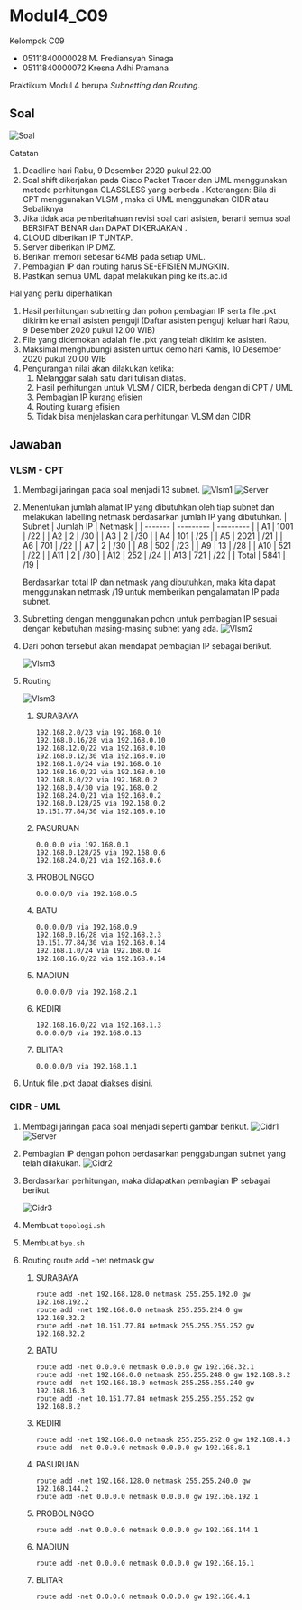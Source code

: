 # Modul4_C09
Kelompok C09
- 05111840000028  M. Frediansyah Sinaga
- 05111840000072  Kresna Adhi Pramana

Praktikum Modul 4 berupa *Subnetting dan Routing*.


## Soal
![Soal](img/soal.png)

Catatan
1. Deadline hari Rabu, 9 Desember 2020 pukul 22.00
2. Soal shift dikerjakan pada Cisco Packet Tracer dan UML menggunakan metode
    perhitungan CLASSLESS yang berbeda .
    Keterangan: Bila di CPT menggunakan VLSM , maka di UML menggunakan CIDR
    atau Sebaliknya
3. Jika tidak ada pemberitahuan revisi soal dari asisten, berarti semua soal BERSIFAT BENAR
    dan DAPAT DIKERJAKAN .
4. CLOUD diberikan IP TUNTAP.
5. Server diberikan IP DMZ.
6. Berikan memori sebesar 64MB pada setiap UML.
7. Pembagian IP dan routing harus SE-EFISIEN MUNGKIN.
8. Pastikan semua UML dapat melakukan ping ke its.ac.id

Hal yang perlu diperhatikan
1. Hasil perhitungan subnetting dan pohon pembagian IP serta file .pkt dikirim ke email
    asisten penguji (Daftar asisten penguji keluar hari Rabu, 9 Desember 2020 pukul 12.00
    WIB)
2. File yang didemokan adalah file .pkt yang telah dikirim ke asisten.
3. Maksimal menghubungi asisten untuk demo hari Kamis, 10 Desember 2020 pukul
    20.00 WIB
4. Pengurangan nilai akan dilakukan ketika:
    1. Melanggar salah satu dari tulisan diatas.
    2. Hasil perhitungan untuk VLSM / CIDR, berbeda dengan di CPT / UML
    3. Pembagian IP kurang efisien
    4. Routing kurang efisien
    5. Tidak bisa menjelaskan cara perhitungan VLSM dan CIDR
    
    
## Jawaban

### VLSM - CPT
1. Membagi jaringan pada soal menjadi 13 subnet.
    ![Vlsm1](img/vlsm1.png)
    ![Server](img/server.png)
    
2.  Menentukan jumlah alamat IP yang dibutuhkan oleh tiap subnet dan melakukan labelling netmask berdasarkan jumlah IP yang dibutuhkan.
    | Subnet  | Jumlah IP | Netmask   |
    | ------- | --------- | --------- |
    | A1      | 1001      | /22       |
    | A2      | 2         | /30       |
    | A3      | 2         | /30       |
    | A4      | 101       | /25       |
    | A5      | 2021      | /21       |
    | A6      | 701       | /22       |
    | A7      | 2         | /30       |
    | A8      | 502       | /23       |
    | A9      | 13        | /28       |
    | A10     | 521       | /22       |
    | A11     | 2         | /30       |
    | A12     | 252       | /24       |
    | A13     | 721       | /22       |
    | Total   | 5841      | /19       |
    
    Berdasarkan total IP dan netmask yang dibutuhkan, maka kita dapat menggunakan netmask /19 untuk memberikan pengalamatan IP pada subnet.
3. Subnetting dengan menggunakan pohon untuk pembagian IP sesuai dengan kebutuhan masing-masing subnet yang ada.
    ![Vlsm2](img/vlsm2.png)
4. Dari pohon tersebut akan mendapat pembagian IP sebagai berikut.
    
    ![Vlsm3](img/vlsm3.png)
5. Routing
    
    ![Vlsm3](img/vlsm4.png)
    1. SURABAYA
        ```
        192.168.2.0/23 via 192.168.0.10
        192.168.0.16/28 via 192.168.0.10
        192.168.12.0/22 via 192.168.0.10
        192.168.0.12/30 via 192.168.0.10
        192.168.1.0/24 via 192.168.0.10
        192.168.16.0/22 via 192.168.0.10
        192.168.8.0/22 via 192.168.0.2
        192.168.0.4/30 via 192.168.0.2
        192.168.24.0/21 via 192.168.0.2
        192.168.0.128/25 via 192.168.0.2
        10.151.77.84/30 via 192.168.0.10
        ```
    2. PASURUAN
        ```
        0.0.0.0 via 192.168.0.1
        192.168.0.128/25 via 192.168.0.6
        192.168.24.0/21 via 192.168.0.6
        ```
    3. PROBOLINGGO
        ```
        0.0.0.0/0 via 192.168.0.5
        ```
    4. BATU
        ```
        0.0.0.0/0 via 192.168.0.9
        192.168.0.16/28 via 192.168.2.3
        10.151.77.84/30 via 192.168.0.14
        192.168.1.0/24 via 192.168.0.14
        192.168.16.0/22 via 192.168.0.14
        ```
    5. MADIUN
        ```
        0.0.0.0/0 via 192.168.2.1
        ```
    6. KEDIRI
        ```
        192.168.16.0/22 via 192.168.1.3
        0.0.0.0/0 via 192.168.0.13
        ```
    7. BLITAR
        ```
        0.0.0.0/0 via 192.168.1.1
        ```
        
6. Untuk file .pkt dapat diakses [disini](Modul4_KelompokC09_Jarkom2020_VLSM.pkt).

### CIDR - UML
1. Membagi jaringan pada soal menjadi seperti gambar berikut.
    ![Cidr1](img/cidr1.png)  
    ![Server](img/server.png)
2. Pembagian IP dengan pohon berdasarkan penggabungan subnet yang telah dilakukan.
    ![Cidr2](img/cidr2.png)  
3. Berdasarkan perhitungan, maka didapatkan pembagian IP sebagai berikut.

    ![Cidr3](img/cidr3.png)  
4. Membuat `topologi.sh`
5. Membuat `bye.sh`
6. Routing
    route add -net <NID subnet> netmask <netmask> gw <IP gateway>
    
    1. SURABAYA
        ```
        route add -net 192.168.128.0 netmask 255.255.192.0 gw 192.168.192.2
        route add -net 192.168.0.0 netmask 255.255.224.0 gw 192.168.32.2
        route add -net 10.151.77.84 netmask 255.255.255.252 gw 192.168.32.2
        ```
    2. BATU 
        ```
        route add -net 0.0.0.0 netmask 0.0.0.0 gw 192.168.32.1
        route add -net 192.168.0.0 netmask 255.255.248.0 gw 192.168.8.2
        route add -net 192.168.18.0 netmask 255.255.255.240 gw 192.168.16.3
        route add -net 10.151.77.84 netmask 255.255.255.252 gw 192.168.8.2
        ```
    3. KEDIRI 
        ```
        route add -net 192.168.0.0 netmask 255.255.252.0 gw 192.168.4.3
        route add -net 0.0.0.0 netmask 0.0.0.0 gw 192.168.8.1
        ```
    4. PASURUAN 
        ```
        route add -net 192.168.128.0 netmask 255.255.240.0 gw 192.168.144.2
        route add -net 0.0.0.0 netmask 0.0.0.0 gw 192.168.192.1
        ```
    5. PROBOLINGGO
        ```
        route add -net 0.0.0.0 netmask 0.0.0.0 gw 192.168.144.1
        ```
    6. MADIUN
        ```
        route add -net 0.0.0.0 netmask 0.0.0.0 gw 192.168.16.1
        ```
    7. BLITAR
        ```
        route add -net 0.0.0.0 netmask 0.0.0.0 gw 192.168.4.1
        ```
